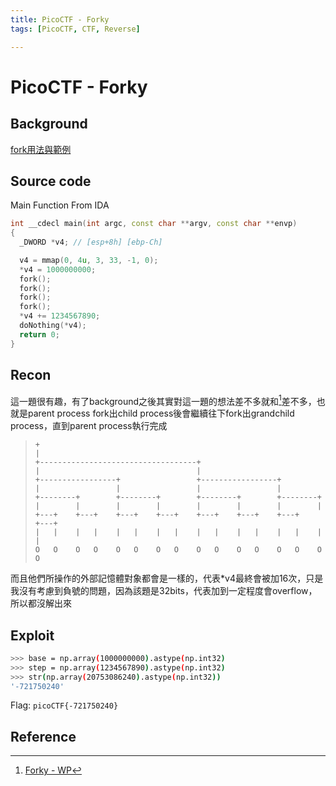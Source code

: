 ```yaml
---
title: PicoCTF - Forky
tags: [PicoCTF, CTF, Reverse]

---
```


# PicoCTF - Forky
## Background
[ fork用法與範例 ](https://burweisnote.blogspot.com/2017/09/fork.html)
## Source code
Main Function From IDA
```cpp
int __cdecl main(int argc, const char **argv, const char **envp)
{
  _DWORD *v4; // [esp+8h] [ebp-Ch]

  v4 = mmap(0, 4u, 3, 33, -1, 0);
  *v4 = 1000000000;
  fork();
  fork();
  fork();
  fork();
  *v4 += 1234567890;
  doNothing(*v4);
  return 0;
}
```
## Recon
這一題很有趣，有了background之後其實對這一題的想法差不多就和[^Forky-wp]差不多，也就是parent process fork出child process後會繼續往下fork出grandchild process，直到parent process執行完成
>  ```
>  +                                                                     
>  |                                                                     
>  +-----------------------------------+                                 
>  |                                   |                                 
>  +-----------------+                 +-----------------+               
>  |                 |                 |                 |               
>  +--------+        +--------+        +--------+        +--------+      
>  |        |        |        |        |        |        |        |      
>  +---+    +---+    +---+    +---+    +---+    +---+    +---+    +---+  
>  |   |    |   |    |   |    |   |    |   |    |   |    |   |    |   |  
>  O   O    O   O    O   O    O   O    O   O    O   O    O   O    O   O  
>  ```
而且他們所操作的外部記憶體對象都會是一樣的，代表\*v4最終會被加16次，只是我沒有考慮到負號的問題，因為該題是32bits，代表加到一定程度會overflow，所以都沒解出來
## Exploit
```bash
>>> base = np.array(1000000000).astype(np.int32)
>>> step = np.array(1234567890).astype(np.int32)
>>> str(np.array(20753086240).astype(np.int32))
'-721750240'
```

Flag: `picoCTF{-721750240}`
## Reference
[^Forky-wp]:[Forky - WP](https://github.com/Dvd848/CTFs/blob/master/2019_picoCTF/Forky.md)